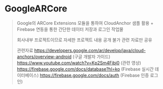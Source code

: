# GoogleARCore

> Google의 ARCore Extensions 모듈을 통하여 
> CloudAnchor 샘플 활용 + Firebase 연동을 통한 간단한 
> 데이터 저장과 로그인 작업물 
> 
> 회사내부 프로젝트이므로 자세한 프로젝트 내용 공개 불가
> 관련 자료만 공유
> 
> 관련자료
> https://developers.google.com/ar/develop/java/cloud-anchors/overview-android 
> (구글 개발자 가이드)
> https://www.youtube.com/watch?v=Kp2Sm4Fibj0 
> (관련 영상)
> https://firebase.google.com/docs/database?hl=ko 
> (Firebase 실시간 데이터베이스)
> https://firebase.google.com/docs/auth
> (Firebase 인증 로그인)


